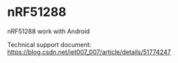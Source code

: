 # nRF51288
nRF51288 work with Android

Technical support document:
    https://blog.csdn.net/jet007_007/article/details/51774247
